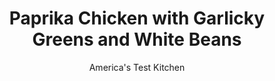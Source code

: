 ---
layout: ../../layouts/MarkdownPostLayout.astro
title: Paprika Chicken with Garlicky Greens and White Beans
author: America's Test Kitchen
pubDate: 2023-03-15
description: "We transformed chicken breasts with powerhouse flavors from garlic, paprika, and pancetta."
image_url: https://res.cloudinary.com/hksqkdlah/image/upload/ar_1:1,c_fill,dpr_2.0,f_auto,fl_lossy.progressive.strip_profile,g_faces:auto,q_auto:low,w_344/42434-sfs-paprikachickengarlickygreenswhitebeans-5
tags: ["Main Courses","American","Chicken","Weeknight"]
calories: 2307
protein: 56
carbohydrates: 31
fats: 
fiber: 8
ingredients: ["4 (6- to 8-ounce), boneless, skinless chicken breasts, trimmed","2 teaspoons, paprika",", Salt and pepper","1/4 cup, extra-virgin olive oil","2 , lemons, halved","2 ounces, pancetta, cut into ¼-inch pieces","4 , garlic cloves, sliced thin","1/4 teaspoon, red pepper flakes","1 pound, Swiss chard, stemmed and cut into 1-inch pieces","1 , (15-ounce) can cannellini beans"]
serves: 4
time: "30 minutes"
instructions: ["Pat chicken dry with paper towels, sprinkle with paprika, and season with salt and pepper. Heat 2 tablespoons oil in 12-inch nonstick skillet over medium-high heat until just smoking. Cook chicken until well browned and meat registers 160 degrees, about 6 minutes per side, adding lemon halves, cut side down, during final 4 minutes of cooking. Transfer chicken and lemon halves to cutting board and tent with foil.","Return now-empty skillet to medium-high heat. Add remaining 2 tablespoons oil, pancetta, garlic, pepper flakes, ¼ teaspoon salt, and ¼ teaspoon pepper and cook until fragrant, about 1 minute. Add chard and beans and their liquid to skillet. Cover and cook until chard is tender, about 4 minutes. Divide chard mixture and lemon halves equally among 4 shallow bowls. Slice chicken ½ inch thick and divide among bowls. Serve."]
nutrition: ["1695 mg Potassium","604 mg Phosphorus","165 mg Calcium","6 mg Iron","210 mg Magnesium","1113 mg Sodium","3 mg Zinc","25 g Fat","20 mg Niacin (B3)","13 g Monounsaturated","3 g Polyunsaturated","49 mg Vitamin C","154 mg Cholesterol","5 g Saturated","8 g Fiber","106 µg Folate (food)","2 g Sugars","956 µg Vitamin K","359 g Water","31 g Carbs","106 µg Folate equivalent (total)","56 g Protein","6 mg Vitamin E","1 mg Vitamin B6","392 µg Vitamin A","576 kcal Energy","2307 calories"]
notes: "Serve with extra oil and crusty bread."
---